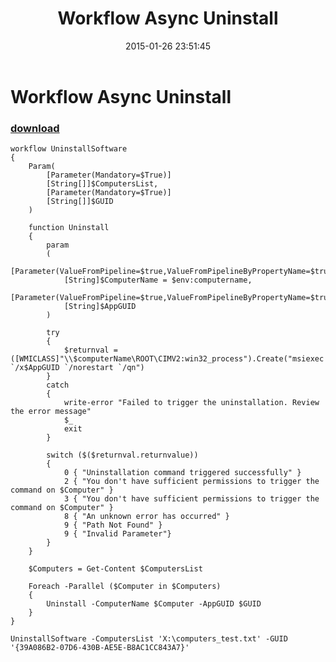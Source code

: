 ﻿---
pid:            5717
parent:         0
children:       
poster:         Zefram
title:          Workflow Async Uninstall
date:           2015-01-26 23:51:45
description:    
format:         posh
---

# Workflow Async Uninstall

### [download](5717.ps1)  



```posh
workflow UninstallSoftware
{
	Param(
		[Parameter(Mandatory=$True)]
		[String[]]$ComputersList,
		[Parameter(Mandatory=$True)]
		[String[]]$GUID
	)
	
	function Uninstall
	{
		param
		(  
			[Parameter(ValueFromPipeline=$true,ValueFromPipelineByPropertyName=$true)]
			[String]$ComputerName = $env:computername,
			[Parameter(ValueFromPipeline=$true,ValueFromPipelineByPropertyName=$true,Mandatory=$true)]
			[String]$AppGUID
		)  
		
		try 
		{
			$returnval = ([WMICLASS]"\\$computerName\ROOT\CIMV2:win32_process").Create("msiexec `/x$AppGUID `/norestart `/qn")
		} 
		catch 
		{
			write-error "Failed to trigger the uninstallation. Review the error message"
			$_
			exit
		}
		
		switch ($($returnval.returnvalue))
		{
			0 { "Uninstallation command triggered successfully" }
			2 { "You don't have sufficient permissions to trigger the command on $Computer" }
			3 { "You don't have sufficient permissions to trigger the command on $Computer" }
			8 { "An unknown error has occurred" }
			9 { "Path Not Found" }
			9 { "Invalid Parameter"}
		}
	}
	
	$Computers = Get-Content $ComputersList
	
	Foreach -Parallel ($Computer in $Computers)
	{
		Uninstall -ComputerName $Computer -AppGUID $GUID
	}
}

UninstallSoftware -ComputersList 'X:\computers_test.txt' -GUID '{39A086B2-07D6-430B-AE5E-B8AC1CC843A7}'
```
